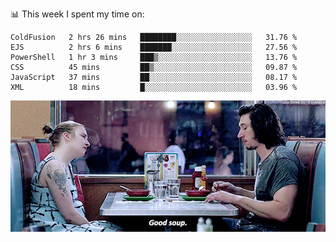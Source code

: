 📊 This week I spent my time on:
<!--START_SECTION:waka-->

```text
ColdFusion   2 hrs 26 mins   ████████░░░░░░░░░░░░░░░░░   31.76 %
EJS          2 hrs 6 mins    ███████░░░░░░░░░░░░░░░░░░   27.56 %
PowerShell   1 hr 3 mins     ███▒░░░░░░░░░░░░░░░░░░░░░   13.76 %
CSS          45 mins         ██▒░░░░░░░░░░░░░░░░░░░░░░   09.87 %
JavaScript   37 mins         ██░░░░░░░░░░░░░░░░░░░░░░░   08.17 %
XML          18 mins         █░░░░░░░░░░░░░░░░░░░░░░░░   03.96 %
```

<!--END_SECTION:waka-->


![](goodSoup.gif)
